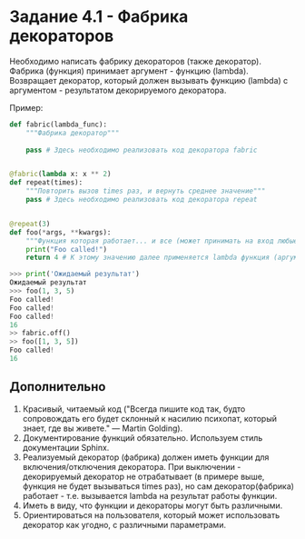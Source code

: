 # Задание 4.1 - Фабрика декораторов

Необходимо написать фабрику декораторов (также декоратор).
Фабрика (функция) принимает аргумент - функцию (lambda).
Возвращает декоратор, который должен вызывать функцию (lambda) с аргументом - результатом декорируемого декоратора.

Пример:

```python
def fabric(lambda_func):
    """Фабрика декоратор"""
    
    pass # Здесь необходимо реализовать код декоратора fabric


@fabric(lambda x: x ** 2)
def repeat(times):
    """Повторить вызов times раз, и вернуть среднее значение"""
    pass # Здесь необходимо реализовать код декоратора repeat


@repeat(3)
def foo(*args, **kwargs):
    """Функция которая работает... и все (может принимать на вход любые параметры)"""
    print("Foo called!")
    return 4 # К этому значению далее применяется lambda функция (аргумент для fabric)

>>> print('Ожидаемый результат')
Ожидаемый результат
>>> foo(1, 3, 5)
Foo called!
Foo called!
Foo called!
16
>> fabric.off()
>> foo([1, 3, 5])
Foo called!
16
```

## Дополнительно

1. Красивый, читаемый код ("Всегда пишите код так, будто сопровождать его будет склонный к насилию психопат, который знает, где вы живете." — Martin Golding).
2. Документирование функций обязательно. Используем стиль документации Sphinx.
3. Реализуемый декоратор (фабрика) должен иметь функции для включения/отключения декоратора. При выключении - декорируемый декоратор не отрабатывает (в примере выше, функция не будет вызываться times раз), но сам декоратор(фабрика) работает - т.е. вызывается lambda на результат работы функции.
4. Иметь в виду, что функции и декораторы могут быть различными.
5. Ориентироваться на пользователя, который может использовать декоратор как угодно, с различными параметрами.
